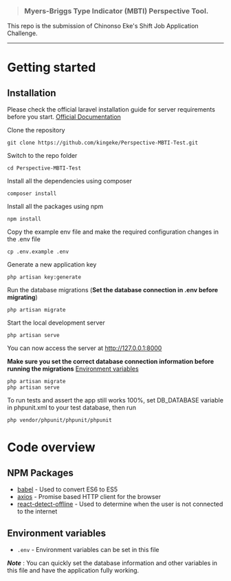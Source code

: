 > ### Myers-Briggs Type Indicator (MBTI) Perspective Tool.

This repo is the submission of Chinonso Eke's Shift Job Application Challenge.

---

# Getting started

## Installation

Please check the official laravel installation guide for server requirements before you start. [Official Documentation](https://laravel.com/docs/5.8/installation)

Clone the repository

    git clone https://github.com/kingeke/Perspective-MBTI-Test.git

Switch to the repo folder

    cd Perspective-MBTI-Test

Install all the dependencies using composer

    composer install

Install all the packages using npm

    npm install

Copy the example env file and make the required configuration changes in the .env file

    cp .env.example .env

Generate a new application key

    php artisan key:generate

Run the database migrations (**Set the database connection in .env before migrating**)

    php artisan migrate

Start the local development server

    php artisan serve

You can now access the server at http://127.0.0.1:8000

**Make sure you set the correct database connection information before running the migrations** [Environment variables](#environment-variables)

    php artisan migrate
    php artisan serve

To run tests and assert the app still works 100%, set DB_DATABASE variable in phpunit.xml to your test database, then run
    
    php vendor/phpunit/phpunit/phpunit

# Code overview

## NPM Packages

-   [babel](https://babeljs.io/) - Used to convert ES6 to ES5
-   [axios](https://github.com/axios/axios) - Promise based HTTP client for the browser
-   [react-detect-offline](https://www.npmjs.com/package/react-detect-offline) - Used to determine when the user is not connected to the internet

## Environment variables

-   `.env` - Environment variables can be set in this file

**_Note_** : You can quickly set the database information and other variables in this file and have the application fully working.
